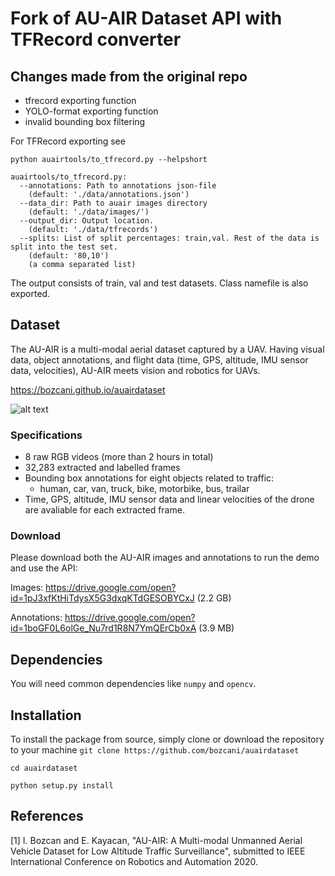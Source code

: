 # Fork of AU-AIR Dataset API with TFRecord converter
## Changes made from the original repo
* tfrecord exporting function
* YOLO-format exporting function
* invalid bounding box filtering

For TFRecord exporting see

```
python auairtools/to_tfrecord.py --helpshort
```
```
auairtools/to_tfrecord.py:
  --annotations: Path to annotations json-file
    (default: './data/annotations.json')
  --data_dir: Path to auair images directory
    (default: './data/images/')
  --output_dir: Output location.
    (default: './data/tfrecords')
  --splits: List of split percentages: train,val. Rest of the data is split into the test set.
    (default: '80,10')
    (a comma separated list)

```

The output consists of train, val and test datasets. Class namefile is also exported.


## Dataset
The AU-AIR is a multi-modal aerial dataset captured by a UAV. Having visual data, object annotations, and flight data (time, GPS, altitude, IMU sensor data, velocities), AU-AIR meets vision and robotics for UAVs.

https://bozcani.github.io/auairdataset

![alt text](https://raw.githubusercontent.com/bozcani/auairdataset/master/intro.jpg) 

### Specifications
- 8 raw RGB videos (more than 2 hours in total)
- 32,283 extracted and labelled frames
- Bounding box annotations for eight objects related to traffic:
	- human, car, van, truck, bike, motorbike, bus, trailar
- Time, GPS, altitude, IMU sensor data and linear velocities of the drone are avaliable for each extracted frame.

### Download
Please download both the AU-AIR images and annotations to run the demo and use the API:

Images: https://drive.google.com/open?id=1pJ3xfKtHiTdysX5G3dxqKTdGESOBYCxJ (2.2 GB)

Annotations: https://drive.google.com/open?id=1boGF0L6olGe_Nu7rd1R8N7YmQErCb0xA (3.9 MB)

## Dependencies
You will need common dependencies like `numpy` and `opencv`.

## Installation
To install the package from source, simply clone or download the repository to your machine
`git clone https://github.com/bozcani/auairdataset`

`cd auairdataset`

`python setup.py install`

## References

[1] I. Bozcan and E. Kayacan, "AU-AIR: A Multi-modal Unmanned Aerial Vehicle Dataset for Low Altitude Traffic Surveillance", submitted to IEEE International Conference on Robotics and Automation 2020.
